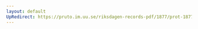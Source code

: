 ```yaml
---
layout: default
UpRedirect: https://pruto.im.uu.se/riksdagen-records-pdf/1877/prot-1877--fk--043/prot-1877--fk--043_008.pdf
---
```

